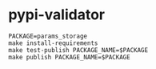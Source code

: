 # pypi-validator

```commandline
PACKAGE=params_storage
make install-requirements
make test-publish PACKAGE_NAME=$PACKAGE
make publish PACKAGE_NAME=$PACKAGE
```